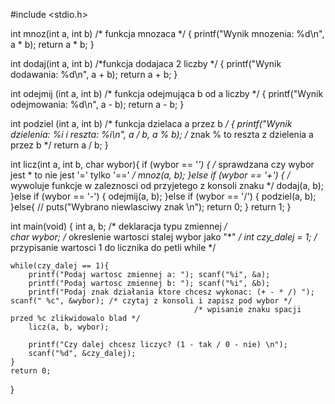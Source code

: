 #include <stdio.h> 

int mnoz(int a, int b) /* funkcja mnozaca */
{
printf("Wynik mnozenia: %d\n", a * b);
return a * b;
}

int dodaj(int a, int b) /*funkcja dodajaca 2 liczby */
{
printf("Wynik dodawania: %d\n", a + b);
return a + b;
}

int odejmij (int a, int b) /* funkcja odejmująca b od a liczby */
{
printf("Wynik odejmowania: %d\n", a - b);
return a - b;
}

int podziel (int a, int b) /* funkcja dzielaca a przez b */
{
printf("Wynik dzielenia: %i i reszta: %i\n", a / b, a % b); /* znak % to reszta z dzielenia a przez b */
return a / b;
}

int licz(int a, int b, char wybor){
	if (wybor == '*')
	{ /* sprawdzana czy wybor jest * to nie jest '=' tylko '==' */
		mnoz(a, b);
	}else if (wybor == '+') {    /* wywoluje funkcje w zaleznosci od przyjetego z konsoli znaku */
		dodaj(a, b);
	}else if (wybor == '-') {
		odejmij(a, b);
	}else if (wybor == '/') {
		podziel(a, b);
	}else{
	// puts("Wybrano niewlasciwy znak \n");
	return 0;
	}
	return 1;
}


int main(void)
{
	int a, b;  /* deklaracja typu zmiennej  */	
	char wybor; /* okreslenie wartosci stalej wybor jako "*" */	
	int czy_dalej = 1; /* przypisanie wartosci 1 do licznika do petli while */
	
	while(czy_dalej == 1){
		printf("Podaj wartosc zmiennej a: "); scanf("%i", &a); 
		printf("Podaj wartosc zmiennej b: "); scanf("%i", &b); 
		printf("Podaj znak działania ktore chcesz wykonac: (+ - * /) "); scanf(" %c", &wybor); /* czytaj z konsoli i zapisz pod wybor */
										     /* wpisanie znaku spacji przed %c zlikwidowalo blad */
		licz(a, b, wybor);

		printf("Czy dalej chcesz liczyc? (1 - tak / 0 - nie) \n");
		scanf("%d", &czy_dalej);
	}
	return 0;

}

